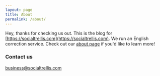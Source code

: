 ```yaml
---
layout: page
title: About
permalink: /about/
---
```


Hey, thanks for checking us out. This is the blog for [https://socialtrellis.com](https://socialtrellis.com). We run an English correction service. Check out our [about page](https://socialtrellis.com/about) if you'd like to learn more!

### Contact us

[business@socialtrellis.com](mailto:business@socialtrellis.com)
